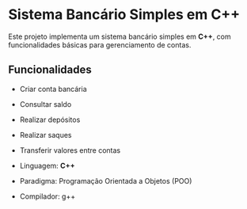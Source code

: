 # Sistema Bancário Simples em C++
Este projeto implementa um sistema bancário simples em **C++**, com funcionalidades básicas para gerenciamento de contas.

## Funcionalidades
- Criar conta bancária  
- Consultar saldo  
- Realizar depósitos  
- Realizar saques  
- Transferir valores entre contas  

- Linguagem: **C++**  
- Paradigma: Programação Orientada a Objetos (POO)
- Compilador: g++ 

